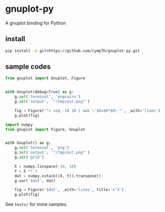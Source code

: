 # gnuplot-py
A gnuplot binding for Python

## install

```bash
pip install -U git+https://github.com/cympfh/gnuplot-py.git
```

## sample codes

```python
from gnuplot import Gnuplot, Figure


with Gnuplot(debug=True) as g:
    g.set('terminal', 'pngcairo')
    g.set('output', '"/tmp/out.png"')

    fig = Figure('"< seq -10 10 | awk \'$0=$0*$0\'"', _with='lines')
    g.plot(fig)
```

```python
import numpy
from gnuplot import Figure, Gnuplot


with Gnuplot() as g:
    g.set('terminal', 'png')
    g.set('output', '"/tmp/out.png"')
    g.set('grid')

    X = numpy.linspace(-10, 10)
    Y = X ** 3
    dat = numpy.vstack((X, Y)).transpose()
    g.var('$dat', dat)

    fig = Figure('$dat', _with='lines', title='x^3')
    g.plot(fig)
```

See `tests/` for more samples.

